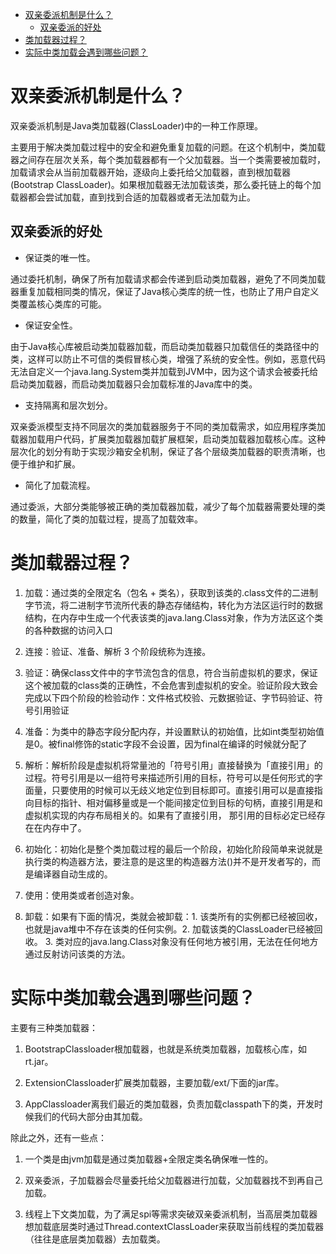 <!--toc:start-->
- [双亲委派机制是什么？](#双亲委派机制是什么)
  - [双亲委派的好处](#双亲委派的好处)
- [类加载器过程？](#类加载器过程)
- [实际中类加载会遇到哪些问题？](#实际中类加载会遇到哪些问题)
<!--toc:end-->

# 双亲委派机制是什么？

双亲委派机制是Java类加载器(ClassLoader)中的一种工作原理。

主要用于解决类加载过程中的安全和避免重复加载的问题。在这个机制中，类加载器之间存在层次关系，每个类加载器都有一个父加载器。当一个类需要被加载时，加载请求会从当前加载器开始，逐级向上委托给父加载器，直到根加载器(Bootstrap ClassLoader)。如果根加载器无法加载该类，那么委托链上的每个加载器都会尝试加载，直到找到合适的加载器或者无法加载为止。

## 双亲委派的好处

- 保证类的唯一性。

通过委托机制，确保了所有加载请求都会传递到启动类加载器，避免了不同类加载器重复加载相同类的情况，保证了Java核心类库的统一性，也防止了用户自定义类覆盖核心类库的可能。

- 保证安全性。

由于Java核心库被启动类加载器加载，而启动类加载器只加载信任的类路径中的类，这样可以防止不可信的类假冒核心类，增强了系统的安全性。例如，恶意代码无法自定义一个java.lang.System类并加载到JVM中，因为这个请求会被委托给启动类加载器，而启动类加载器只会加载标准的Java库中的类。

- 支持隔离和层次划分。

双亲委派模型支持不同层次的类加载器服务于不同的类加载需求，如应用程序类加载器加载用户代码，扩展类加载器加载扩展框架，启动类加载器加载核心库。这种层次化的划分有助于实现沙箱安全机制，保证了各个层级类加载器的职责清晰，也便于维护和扩展。

- 简化了加载流程。

通过委派，大部分类能够被正确的类加载器加载，减少了每个加载器需要处理的类的数量，简化了类的加载过程，提高了加载效率。

# 类加载器过程？

1. 加载：通过类的全限定名（包名 + 类名），获取到该类的.class文件的二进制字节流，将二进制字节流所代表的静态存储结构，转化为方法区运行时的数据结构，在内存中生成一个代表该类的java.lang.Class对象，作为方法区这个类的各种数据的访问入口

2. 连接：验证、准备、解析 3 个阶段统称为连接。

3. 验证：确保class文件中的字节流包含的信息，符合当前虚拟机的要求，保证这个被加载的class类的正确性，不会危害到虚拟机的安全。验证阶段大致会完成以下四个阶段的检验动作：文件格式校验、元数据验证、字节码验证、符号引用验证

4. 准备：为类中的静态字段分配内存，并设置默认的初始值，比如int类型初始值是0。被final修饰的static字段不会设置，因为final在编译的时候就分配了

5. 解析：解析阶段是虚拟机将常量池的「符号引用」直接替换为「直接引用」的过程。符号引用是以一组符号来描述所引用的目标，符号可以是任何形式的字面量，只要使用的时候可以无歧义地定位到目标即可。直接引用可以是直接指向目标的指针、相对偏移量或是一个能间接定位到目标的句柄，直接引用是和虚拟机实现的内存布局相关的。如果有了直接引用， 那引用的目标必定已经存在在内存中了。

6. 初始化：初始化是整个类加载过程的最后一个阶段，初始化阶段简单来说就是执行类的构造器方法，要注意的是这里的构造器方法()并不是开发者写的，而是编译器自动生成的。

7. 使用：使用类或者创造对象。

8. 卸载：如果有下面的情况，类就会被卸载：1. 该类所有的实例都已经被回收，也就是java堆中不存在该类的任何实例。2. 加载该类的ClassLoader已经被回收。 3. 类对应的java.lang.Class对象没有任何地方被引用，无法在任何地方通过反射访问该类的方法。

# 实际中类加载会遇到哪些问题？

主要有三种类加载器：

1. BootstrapClassloader根加载器，也就是系统类加载器，加载核心库，如rt.jar。

2. ExtensionClassloader扩展类加载器，主要加载/ext/下面的jar库。

3. AppClassloader离我们最近的类加载器，负责加载classpath下的类，开发时候我们的代码大部分由其加载。

除此之外，还有一些点：

1. 一个类是由jvm加载是通过类加载器+全限定类名确保唯一性的。

2. 双亲委派，子加载器会尽量委托给父加载器进行加载，父加载器找不到再自己加载。

3. 线程上下文类加载，为了满足spi等需求突破双亲委派机制，当高层类加载器想加载底层类时通过Thread.contextClassLoader来获取当前线程的类加载器（往往是底层类加载器）去加载类。
